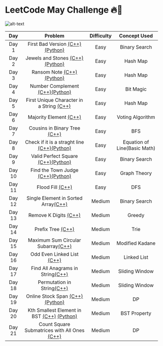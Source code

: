 # LeetCode May Challenge :fire:🧠
![alt-text](https://assets.leetcode.com/static_assets/public/images/LeetCode_Sharing.png "Leetcode May Challenge")


|Day | Problem | Difficulty|Concept Used
|:---:|:------:|:---------:|:---:| 
|Day 1|First Bad Version [(C++)](https://github.com/atjustbeinghumaid/coding-problems/blob/master/Leetcode%20May%20Challenge/Day%201:%20First%20Bad%20Version%20(C%2B%2B))[(Python)](https://github.com/atjustbeinghumaid/coding-problems/blob/master/Leetcode%20May%20Challenge/Day%201:%20First%20Bad%20Version%20(Python))|Easy|Binary Search|
|Day 2|Jewels and Stones [(C++)](https://github.com/atjustbeinghumaid/coding-problems/blob/master/Leetcode%20May%20Challenge/Day%202:%20Jewels%20and%20Stones%20(C%2B%2B))[(Python)]()| Easy|Hash Map|
|Day 3|Ransom Note [(C++)](https://github.com/atjustbeinghumaid/coding-problems/blob/master/Leetcode%20May%20Challenge/Day%203:%20Ransom%20Note%20(C%2B%2B))[(Python)]()| Easy|Hash Map|
|Day 4|Number Complement [(C++)](https://github.com/atjustbeinghumaid/coding-problems/blob/master/Leetcode%20May%20Challenge/Day%204:%20Number%20Complement%20(C%2B%2B))[(Python)]()|Easy|Bit Magic|
|Day 5|First Unique Character in a String [(C++)](https://github.com/atjustbeinghumaid/coding-problems/blob/master/Leetcode%20May%20Challenge/Day%205:%20First%20Unique%20Character%20in%20a%20String%20(C%2B%2B))|Easy|Hash Map|
|Day 6|Majority Element [(C++)](https://github.com/atjustbeinghumaid/coding-problems/blob/master/Leetcode%20May%20Challenge/Day%206:%20Majority%20Element%20(C%2B%2B))|Easy|Voting Algorithm|
|Day 7|Cousins in Binary Tree [(C++)](https://github.com/atjustbeinghumaid/coding-problems/blob/master/Leetcode%20May%20Challenge/Day%207:%20Cousins%20in%20Binary%20Tree%20(C%2B%2B))|Easy|BFS|
|Day 8|Check if it is a straght line [(C++)](https://github.com/atjustbeinghumaid/coding-problems/blob/master/Leetcode%20May%20Challenge/Day%208:%20Check%20if%20it%20is%20Straight%20Line%20(C%2B%2B))[(Python)](https://github.com/atjustbeinghumaid/coding-problems/blob/master/Leetcode%20May%20Challenge/Day%208:%20Check%20if%20it%20is%20Straight%20Line%20(Python))|Easy|Equation of Line(Basic Math)|
|Day 9|Valid Perfect Square [(C++)](https://github.com/atjustbeinghumaid/coding-problems/blob/master/Leetcode%20May%20Challenge/Day%209:%20Valid%20Perfect%20Square%20(C%2B%2B))[(Python)](https://github.com/atjustbeinghumaid/coding-problems/blob/master/Leetcode%20May%20Challenge/Day%209:%20Valid%20Perfect%20Square%20(Python))|Easy|Binary Search|
|Day 10| Find the Town Judge [(C++)](https://github.com/atjustbeinghumaid/coding-problems/blob/master/Leetcode%20May%20Challenge/Day%2010:%20Find%20the%20Town%20Judge%20(C%2B%2B))[(Python)](https://github.com/atjustbeinghumaid/coding-problems/blob/master/Leetcode%20May%20Challenge/Day%2010:%20Find%20the%20Town%20Judge%20(Python))|Easy|Graph Theory|
|Day 11| Flood Fill [(C++)](https://github.com/atjustbeinghumaid/coding-problems/blob/master/Leetcode%20May%20Challenge/Day%2010:%20Find%20the%20Town%20Judge%20(C%2B%2B))|Easy|DFS|
|Day 12|Single Element in Sorted Array[(C++)](https://github.com/atjustbeinghumaid/coding-problems/blob/master/Leetcode%20May%20Challenge/Day%2012:%20Single%20Element%20in%20Sorted%20Array%20(C%2B%2B))|Medium|Binary Search|
|Day 13| Remove K Digits [(C++)](https://github.com/atjustbeinghumaid/coding-problems/blob/master/Leetcode%20May%20Challenge/Day%2013:%20Remove%20K%20Digits%20(C%2B%2B))|Medium|Greedy|
|Day 14| Prefix Tree [(C++)](https://github.com/atjustbeinghumaid/coding-problems/blob/master/Leetcode%20May%20Challenge/Day%2014:%20Prefix%20Tree%20(C%2B%2B))|Medium|Trie|
|Day 15|Maximum Sum Circular Subarray[(C++)](https://github.com/atjustbeinghumaid/coding-problems/blob/master/Leetcode%20May%20Challenge/Day%2015:%20Maximum%20Sum%20Circular%20Subarray%20(C%2B%2B))|Medium|Modified Kadane| 
|Day 16|Odd Even Linked List [(C++)](https://github.com/atjustbeinghumaid/coding-problems/blob/master/Leetcode%20May%20Challenge/Day%2016:%20Odd%20Even%20Linked%20List%20(C%2B%2B))|Medium|Linked List|
|Day 17| Find All Anagrams in String[(C++)](https://github.com/atjustbeinghumaid/coding-problems/blob/master/Leetcode%20May%20Challenge/Day%2017:%20Find%20All%20Anagrams%20in%20a%20String%20(C%2B%2B))|Medium|Sliding Window|
|Day 18|Permutation in String[(C++)](https://github.com/atjustbeinghumaid/coding-problems/blob/master/Leetcode%20May%20Challenge/Day%2018:%20Permutation%20in%20String%20(C%2B%2B))|Medium|Sliding Window|
|Day 19|Online Stock Span [(C++)](https://github.com/atjustbeinghumaid/coding-problems/blob/master/Leetcode%20May%20Challenge/Day%2019:%20Online%20Stock%20Span%20(C%2B%2B)) [(Python)](https://github.com/atjustbeinghumaid/coding-problems/blob/master/Leetcode%20May%20Challenge/Day%2019:%20Online%20Stock%20Span%20(Python))|Medium|DP|
Day 20| Kth Smallest Element in BST [(C++)](https://github.com/atjustbeinghumaid/coding-problems/blob/master/Leetcode%20May%20Challenge/Day%2020:%20Kth%20Smallest%20Element%20in%20BST%20(C%2B%2B)) [(Python)](https://github.com/atjustbeinghumaid/coding-problems/blob/master/Leetcode%20May%20Challenge/Day%2020:%20Kth%20Largest%20Element%20in%20BST%20(Python))|Medium|BST Property|
|Day 21|Count Square Submatrices with All Ones [(C++)](https://github.com/atjustbeinghumaid/coding-problems/blob/master/Leetcode%20May%20Challenge/Day%2021:%20Count%20Square%20Submatrices%20with%20All%20Ones%20(C%2B%2B))|Medium|DP|
